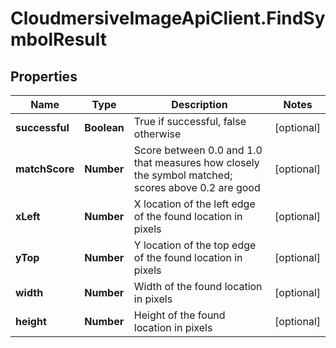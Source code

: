 # CloudmersiveImageApiClient.FindSymbolResult

## Properties
Name | Type | Description | Notes
------------ | ------------- | ------------- | -------------
**successful** | **Boolean** | True if successful, false otherwise | [optional] 
**matchScore** | **Number** | Score between 0.0 and 1.0 that measures how closely the symbol matched; scores above 0.2 are good | [optional] 
**xLeft** | **Number** | X location of the left edge of the found location in pixels | [optional] 
**yTop** | **Number** | Y location of the top edge of the found location in pixels | [optional] 
**width** | **Number** | Width of the found location in pixels | [optional] 
**height** | **Number** | Height of the found location in pixels | [optional] 


